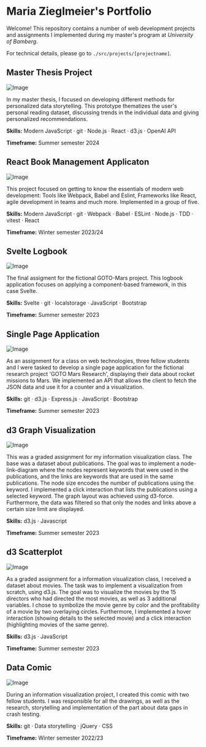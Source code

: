# Maria Zieglmeier's Portfolio

Welcome! This repository contains a number of web development projects and assignments I implemented during my master's program at *University of Bamberg*. 

For technical details, please go to `./src/projects/[projectname]`. 

## Master Thesis Project
![Image](./src/assets/images/master-project.png)

In my master thesis, I focused on developing different methods for personalized data storytelling. This prototype thematizes the user's personal reading dataset, discussing trends in the individual data and giving personalized recommendations.

**Skills:** Modern JavaScript · git · Node.js · React · d3.js · OpenAI API
 
**Timeframe:** Summer semester 2024

## React Book Management Applicaton
![Image](./src/assets/images/iBooks.png)

This project focused on getting to know the essentials of modern web development: Tools like Webpack, Babel and Eslint, Frameworks like React, agile development in teams and much more. Implemented in a group of five.

**Skills:** Modern JavaScript · git · Webpack · Babel · ESLint · Node.js · TDD · vitest · React 

**Timeframe:** Winter semester 2023/24

## Svelte Logbook
![Image](./src/assets/images/LogBook.png)

The final assigment for the fictional GOTO-Mars project. This logbook application focuses on applying a component-based framework, in this case Svelte. 

**Skills:** Svelte · git · localstorage · JavaScript · Bootstrap 

**Timeframe:** Summer semester 2023

## Single Page Application
![Image](./src/assets/images/SPA.png)

As an assignment for a class on web technologies, three fellow students and I were tasked to develop a single page application for the fictional research project 'GOTO Mars Research', displaying their data about rocket missions to Mars. We implemented an API that allows the client to fetch the JSON data and use it for a counter and a visualization.

**Skills:** git · d3.js · Express.js · JavaScript · Bootstrap 

**Timeframe:** Summer semester 2023

## d3 Graph Visualization
![Image](./src/assets/images/graph.png)

This was a graded assignment for my information visualization class. The base was a dataset about publications. The goal was to implement a node-link-diagram where the nodes represent keywords that were used in the publications, and the links are keywords that are used in the same publications. The node size encodes the number of publications using the keyword. I implemented a click interaction that lists the publications using a selected keyword. The graph layout was achieved using d3-force. Furthermore, the data was filtered so that only the nodes and links above a certain size limit are displayed.

**Skills:** d3.js · Javascript 

**Timeframe:** Summer semester 2023

## d3 Scatterplot
![Image](./src/assets/images/scatterplot.png)

As a graded assignment for a information visualization class, I received a dataset about movies. The task was to implement a visualization from scratch, using d3.js. The goal was to visualize the movies by the 15 directors who had directed the most movies, as well as 3 additional variables. I chose to symbolize the movie genre by color and the profitability of a movie by two overlaying circles. Furthermore, I implemented a hover interaction (showing details to the selected movie) and a click interaction (highlighting movies of the same genre).

**Skills:** d3.js · JavaScript 

**Timeframe:** Summer semester 2023

## Data Comic
![Image](./src/assets/images/datacomic.png)

During an information visualization project, I created this comic with two fellow students. I was responsible for all the drawings, as well as the research, storytelling and implementation of the part about data gaps in crash testing.

**Skills:** git · Data storytelling · jQuery · CSS 

**Timeframe:** Winter semester 2022/23